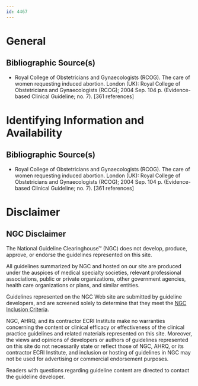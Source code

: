```yaml
---
id: 4467
---
```


# General

## Bibliographic Source(s)

- Royal College of Obstetricians and Gynaecologists (RCOG). The care of women requesting induced abortion. London (UK): Royal College of Obstetricians and Gynaecologists (RCOG); 2004 Sep. 104 p. (Evidence-based Clinical Guideline; no. 7). [361 references]

# Identifying Information and Availability

## Bibliographic Source(s)

- Royal College of Obstetricians and Gynaecologists (RCOG). The care of women requesting induced abortion. London (UK): Royal College of Obstetricians and Gynaecologists (RCOG); 2004 Sep. 104 p. (Evidence-based Clinical Guideline; no. 7). [361 references]

# Disclaimer

## NGC Disclaimer

The National Guideline Clearinghouse™ (NGC) does not develop, produce, approve, or endorse the guidelines represented on this site.

All guidelines summarized by NGC and hosted on our site are produced under the auspices of medical specialty societies, relevant professional associations, public or private organizations, other government agencies, health care organizations or plans, and similar entities.

Guidelines represented on the NGC Web site are submitted by guideline developers, and are screened solely to determine that they meet the [NGC Inclusion Criteria](/help-and-about/summaries/inclusion-criteria).

NGC, AHRQ, and its contractor ECRI Institute make no warranties concerning the content or clinical efficacy or effectiveness of the clinical practice guidelines and related materials represented on this site. Moreover, the views and opinions of developers or authors of guidelines represented on this site do not necessarily state or reflect those of NGC, AHRQ, or its contractor ECRI Institute, and inclusion or hosting of guidelines in NGC may not be used for advertising or commercial endorsement purposes.

Readers with questions regarding guideline content are directed to contact the guideline developer.

